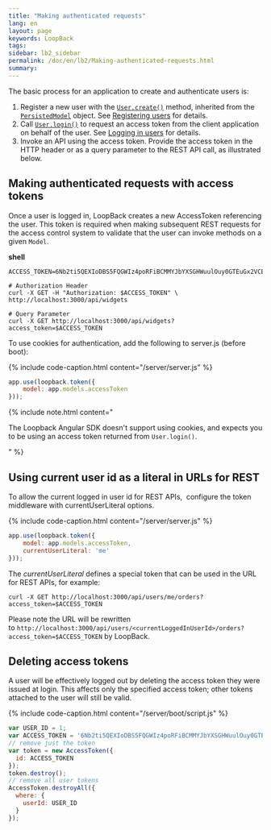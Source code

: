 ```yaml
---
title: "Making authenticated requests"
lang: en
layout: page
keywords: LoopBack
tags:
sidebar: lb2_sidebar
permalink: /doc/en/lb2/Making-authenticated-requests.html
summary:
---
```


The basic process for an application to create and authenticate users is:

1.  Register a new user with the [`User.create()`](http://apidocs.strongloop.com/loopback/#persistedmodel-create) method,
    inherited from the [`PersistedModel`](https://apidocs.strongloop.com/loopback/#persistedmodel) object.
    See [Registering users](/doc/{{page.lang}}/lb2/Registering-users.html) for details.
2.  Call [`User.login()`](https://apidocs.strongloop.com/loopback/#user-login) to request an access token from the client application on behalf of the user.
    See [Logging in users](/doc/{{page.lang}}/lb2/Logging-in-users.html) for details.
3.  Invoke an API using the access token. Provide the access token in the HTTP header or as a query parameter to the REST API call, as illustrated below.

## Making authenticated requests with access tokens

Once a user is logged in, LoopBack creates a new AccessToken referencing the user.
This token is required when making subsequent REST requests for the access control system to validate that the user can invoke methods on a given `Model`.

**shell**

```
ACCESS_TOKEN=6Nb2ti5QEXIoDBS5FQGWIz4poRFiBCMMYJbYXSGHWuulOuy0GTEuGx2VCEVvbpBK

# Authorization Header
curl -X GET -H "Authorization: $ACCESS_TOKEN" \
http://localhost:3000/api/widgets

# Query Parameter
curl -X GET http://localhost:3000/api/widgets?access_token=$ACCESS_TOKEN
```

To use cookies for authentication, add the following to server.js (before boot):

{% include code-caption.html content="/server/server.js" %}
```javascript
app.use(loopback.token({
    model: app.models.accessToken
}));
```

{% include note.html content="

The Loopback Angular SDK doesn't support using cookies, and expects you to be using an access token returned from `User.login()`.

" %}

## Using current user id as a literal in URLs for REST

To allow the current logged in user id for REST APIs,  configure the token middleware with currentUserLiteral options. 

{% include code-caption.html content="/server/server.js" %}
```javascript
app.use(loopback.token({
    model: app.models.accessToken,
    currentUserLiteral: 'me'
}));
```

The _currentUserLiteral_ defines a special token that can be used in the URL for REST APIs, for example:

`curl -X GET http://localhost:3000/api/users/me/orders?access_token=$ACCESS_TOKEN`

Please note the URL will be rewritten to `http://localhost:3000/api/users/<currentLoggedInUserId>/orders?access_token=$ACCESS_TOKEN` by LoopBack.

## Deleting access tokens

A user will be effectively logged out by deleting the access token they were issued at login.
This affects only the specified access token; other tokens attached to the user will still be valid.

{% include code-caption.html content="/server/boot/script.js" %}
```javascript
var USER_ID = 1;
var ACCESS_TOKEN = '6Nb2ti5QEXIoDBS5FQGWIz4poRFiBCMMYJbYXSGHWuulOuy0GTEuGx2VCEVvbpBK';
// remove just the token
var token = new AccessToken({
  id: ACCESS_TOKEN
});
token.destroy();
// remove all user tokens
AccessToken.destroyAll({
  where: {
    userId: USER_ID
  }
});
```